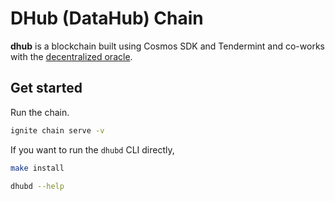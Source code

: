 # DHub (DataHub) Chain

**dhub** is a blockchain built using Cosmos SDK and Tendermint and co-works with the [decentralized oracle](https://github.com/youngjoon-lee/doracle-poc).

## Get started

Run the chain.
```bash
ignite chain serve -v
```

If you want to run the `dhubd` CLI directly,
```bash
make install

dhubd --help
```
